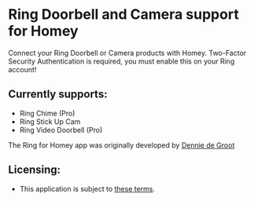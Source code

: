 # Ring Doorbell and Camera support for Homey
Connect your Ring Doorbell or Camera products with Homey.
Two-Factor Security Authentication is required, you must enable this on your Ring account!

## Currently supports:
* Ring Chime (Pro)
* Ring Stick Up Cam
* Ring Video Doorbell (Pro)

The Ring for Homey app was originally developed by [Dennie de Groot](https://github.com/denniedegroot)

## Licensing:
* This application is subject to [these terms](https://github.com/daneedk/com.amazon.ring/blob/master/LICENSE).
